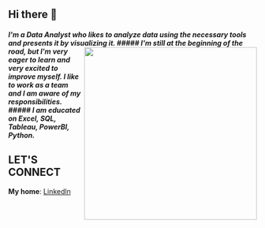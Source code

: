 ## Hi there 👋

##### I'm a Data Analyst who likes to analyze data using the necessary tools and presents it by visualizing it.  <img src ="https://images.anytask.com/resources/user/257cfe0d49459bec/task/1611723589513_post-social-data-for-publishers-tail.png" width="350" height="auto" align="right">##### I'm still at the beginning of the road, but I'm very eager to learn and very excited to improve myself. I like to work as a team and I am aware of my responsibilities.  ##### I am educated on Excel, SQL, Tableau, PowerBI, Python. 

## LET'S CONNECT
**My home**: <a href= "https://www.linkedin.com/in/gulberin-heja-baran-90ab4224a/" >Linkedln</a>
